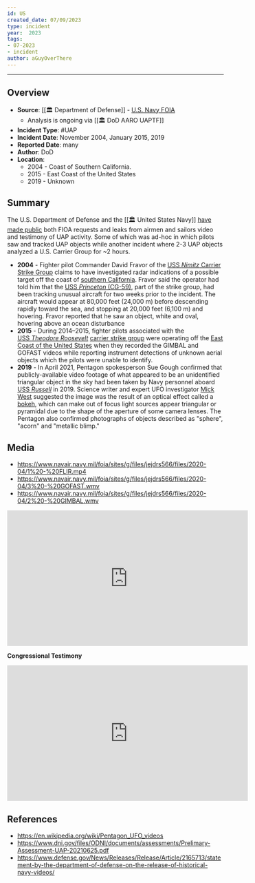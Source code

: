 ```yaml
---
id: US
created_date: 07/09/2023
type: incident
year:  2023
tags:
- 07-2023
- incident
author: aGuyOverThere
---
```


----

## Overview

- **Source**: [[🏛️ Department of Defense]] - [U.S. Navy FOIA](https://www.defense.gov/News/Releases/Release/Article/2165713/statement-by-the-department-of-defense-on-the-release-of-historical-navy-videos/)
	- Analysis is ongoing via [[🏛️ DoD AARO UAPTF]]
- **Incident Type**: #UAP
- **Incident Date**: November 2004, January 2015, 2019
- **Reported Date**: many
- **Author**: DoD
- **Location**:
	- 2004 - Coast of Southern California.
	- 2015 - East Coast of the United States
	- 2019 - Unknown

## Summary

The U.S. Department of Defense and the [[🏛️ United States Navy]] [have made public](https://www.defense.gov/News/Releases/Release/Article/2165713/statement-by-the-department-of-defense-on-the-release-of-historical-navy-videos/through) both FIOA requests and leaks from airmen and sailors video and testimony of UAP activity. Some of which was ad-hoc in which pilots saw and tracked UAP objects while another incident where 2-3 UAP objects analyzed a U.S. Carrier Group for ~2 hours. 

- **2004** - Fighter pilot Commander David Fravor of the [USS _Nimitz_ Carrier Strike Group](https://en.wikipedia.org/wiki/USS_Nimitz#Nimitz_Carrier_Strike_Group "USS Nimitz") claims to have investigated radar indications of a possible target off the coast of [southern California](https://en.wikipedia.org/wiki/Southern_California "Southern California"). Fravor said the operator had told him that the [USS _Princeton_ (CG-59)](https://en.wikipedia.org/wiki/USS_Princeton_(CG-59) "USS Princeton (CG-59)"), part of the strike group, had been tracking unusual aircraft for two weeks prior to the incident. The aircraft would appear at 80,000 feet (24,000 m) before descending rapidly toward the sea, and stopping at 20,000 feet (6,100 m) and hovering. Fravor reported that he saw an object, white and oval, hovering above an ocean disturbance
- **2015** - During 2014–2015, fighter pilots associated with the [USS _Theodore Roosevelt_](https://en.wikipedia.org/wiki/USS_Theodore_Roosevelt_(CVN-71) "USS Theodore Roosevelt (CVN-71)") [carrier strike group](https://en.wikipedia.org/wiki/Carrier_strike_group "Carrier strike group") were operating off the [East Coast of the United States](https://en.wikipedia.org/wiki/East_Coast_of_the_United_States "East Coast of the United States") when they recorded the GIMBAL and GOFAST videos while reporting instrument detections of unknown aerial objects which the pilots were unable to identify.
- **2019** - In April 2021, Pentagon spokesperson Sue Gough confirmed that publicly-available video footage of what appeared to be an unidentified triangular object in the sky had been taken by Navy personnel aboard [USS _Russell_](https://en.wikipedia.org/wiki/USS_Russell_(DDG-59) "USS Russell (DDG-59)") in 2019. Science writer and expert UFO investigator [Mick West](https://en.wikipedia.org/wiki/Mick_West "Mick West") suggested the image was the result of an optical effect called a [bokeh](https://en.wikipedia.org/wiki/Bokeh "Bokeh"), which can make out of focus light sources appear triangular or pyramidal due to the shape of the aperture of some camera lenses. The Pentagon also confirmed photographs of objects described as "sphere", "acorn" and "metallic blimp."

## Media

- https://www.navair.navy.mil/foia/sites/g/files/jejdrs566/files/2020-04/1%20-%20FLIR.mp4
- https://www.navair.navy.mil/foia/sites/g/files/jejdrs566/files/2020-04/3%20-%20GOFAST.wmv
- https://www.navair.navy.mil/foia/sites/g/files/jejdrs566/files/2020-04/2%20-%20GIMBAL.wmv

<iframe width="560" height="315" src="https://www.youtube.com/embed/dPrYVmYkL5w" title="YouTube video player" frameborder="0" allow="accelerometer; autoplay; clipboard-write; encrypted-media; gyroscope; picture-in-picture; web-share" allowfullscreen></iframe>

**Congressional Testimony**

<iframe width="560" height="315" src="https://www.youtube.com/embed/mPuPl9cH08A" title="YouTube video player" frameborder="0" allow="accelerometer; autoplay; clipboard-write; encrypted-media; gyroscope; picture-in-picture; web-share" allowfullscreen></iframe>

## References

- https://en.wikipedia.org/wiki/Pentagon_UFO_videos
- https://www.dni.gov/files/ODNI/documents/assessments/Prelimary-Assessment-UAP-20210625.pdf
- https://www.defense.gov/News/Releases/Release/Article/2165713/statement-by-the-department-of-defense-on-the-release-of-historical-navy-videos/
